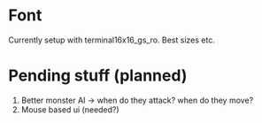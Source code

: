 
# Font
Currently setup with terminal16x16_gs_ro. Best sizes etc.

# Pending stuff (planned)
1. Better monster AI -> when do they attack? when do they move?
2. Mouse based ui (needed?)
